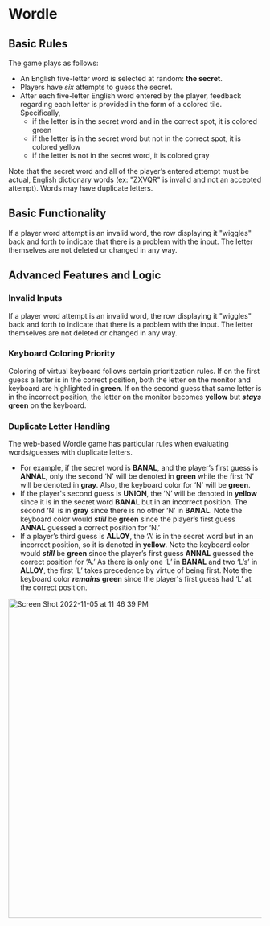 # Wordle

## Basic Rules

The game plays as follows:

* An English five-letter word is selected at random: **the secret**.
* Players have *six* attempts to guess the secret.
* After each five-letter English word entered by the player, feedback regarding each letter is provided in the form
of a colored tile. 
Specifically, 
  * if the letter is in the secret word and in the correct spot, it is colored green
  * if the letter is in the secret word but not in the correct spot, it is colored yellow
  * if the letter is not in the secret word, it is colored gray

Note that the secret word and all of the player’s entered attempt must be actual, English dictionary words (ex: "ZXVQR"
is invalid and not an accepted attempt). Words may have duplicate letters.

## Basic Functionality

If a player word attempt is an invalid word, the row displaying it "wiggles" back and forth to indicate that there is a problem with the input. The letter themselves are not deleted or changed in any way.

## Advanced Features and Logic

### Invalid Inputs

If a player word attempt is an invalid word, the row displaying it "wiggles" back and forth to indicate that there is a problem with the input. The letter themselves are not deleted or changed in any way.

### Keyboard Coloring Priority

Coloring of virtual keyboard follows certain prioritization rules. If on the first guess a letter is in the correct position, both the letter on the monitor and keyboard are highlighted in **green**. If on the second guess that same letter is in the incorrect position, the letter on the monitor becomes **yellow** but ***stays*** **green** on the keyboard. 

### Duplicate Letter Handling

The web-based Wordle game has particular rules when evaluating words/guesses with duplicate letters. 

* For example, if the secret word is **BANAL**, and the player’s first guess is **ANNAL**, only the second ‘N’ will be denoted in **green** while the first ‘N’ will be denoted in **gray**. Also, the keyboard color for ‘N’ will be **green**. 
* If the player's second guess is **UNION**, the ‘N’ will be denoted in **yellow** since it is in the secret word **BANAL** but in an incorrect position. The second ‘N’ is in **gray** since there is no other ‘N’ in **BANAL**. Note the keyboard color would ***still*** be **green** since the player’s first guess **ANNAL** guessed a correct position for ‘N.’ 
* If a player’s third guess is **ALLOY**, the ‘A’ is in the secret word but in an incorrect position, so it is denoted in **yellow**. Note the keyboard color would ***still*** be **green** since the player’s first guess **ANNAL** guessed the correct position for ‘A.’ As there is only one ‘L’ in **BANAL** and two ‘L’s’ in **ALLOY**, the first ‘L’ takes precedence by virtue of being first. Note the keyboard color ***remains*** **green** since the player's first guess had ‘L’ at the correct position. 

<img width="635" alt="Screen Shot 2022-11-05 at 11 46 39 PM" src="https://user-images.githubusercontent.com/84925247/200172348-6c5bd921-aa07-4e20-a97c-0a46af35f1db.png">

